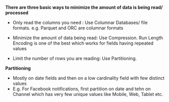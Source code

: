 **There are three basic ways to minimize the amount of data is being read/ processed**  

- Only read the columns you need : Use Columnar Databases/ file formats. e.g. Parquet and ORC are columnar formats

- Minimize the amount of data being read: Use Compression. Run Length Encoding is one of the best which works for fields having repeated values

- Limit the number of rows you are reading: Use Partitioning.

**Partitioning**  

- Mostly on date fields and then on a low cardinality field with few distinct values  
- E.g. For Facebook notifications, first partition on date and tehn on Channel which has very few unique values like Mobile, Web, Tablet etc.
